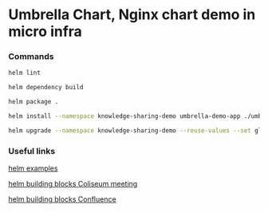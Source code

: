 # Umbrella Chart, Nginx chart demo in micro infra

### Commands

```bash
helm lint

helm dependency build

helm package .

helm install --namespace knowledge-sharing-demo umbrella-demo-app ./umbrella-demo-app-1.0.tgz -f values.yaml

helm upgrade --namespace knowledge-sharing-demo --reuse-values --set global.image.tag="1.25.2" umbrella-demo-app ./umbrella-demo-app-1.0.tgz
```

### Useful links

[helm examples](https://github.com/pdffiller/helm-charts/blob/master/examples/README.md)

[helm building blocks Coliseum meeting](https://pdffiller.atlassian.net/wiki/spaces/DT/pages/3985309840/Helm+chart+k8s-app-v2+helm+building+blocks)

[helm building blocks Confluence](https://pdffiller.atlassian.net/wiki/spaces/IP/pages/3982753964/Helm+chart+building+blocks)